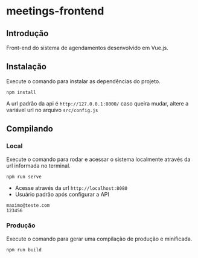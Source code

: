 # meetings-frontend

## Introdução
Front-end do sistema de agendamentos desenvolvido em Vue.js.

## Instalação
Execute o comando para instalar as dependências do projeto.
```
npm install
```
A url padrão da api é ```http://127.0.0.1:8000/```
caso queira mudar, altere a variável url no arquivo ```src/config.js```

## Compilando
### Local
Execute o comando para rodar e acessar o sistema localmente através da url informada no terminal.
```
npm run serve
```
- Acesse através da url ```http://localhost:8080```
- Usuário padrão após configurar a API
```
maximo@teste.com
123456
```

### Produção
Execute o comando para gerar uma compilação de produção e minificada.
```
npm run build
```
